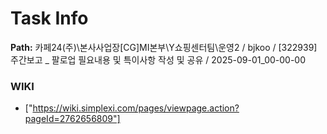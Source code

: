 # Task Info

**Path:** 카페24(주)\본사사업장\[CG]MI본부\Y쇼핑센터팀\운영2 / bjkoo / [322939] 주간보고 _ 팔로업 필요내용 및 특이사항 작성 및 공유 / 2025-09-01_00-00-00

### WIKI
- ["https://wiki.simplexi.com/pages/viewpage.action?pageId=2762656809"]

